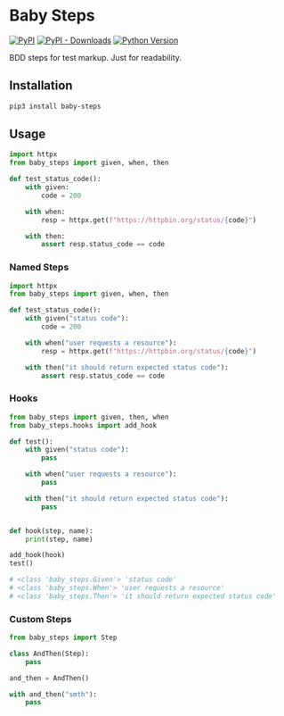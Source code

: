 # Baby Steps

[![PyPI](https://img.shields.io/pypi/v/baby-steps.svg?style=flat-square)](https://pypi.python.org/pypi/baby-steps/)
[![PyPI - Downloads](https://img.shields.io/pypi/dm/baby-steps?style=flat-square)](https://pypi.python.org/pypi/baby-steps/)
[![Python Version](https://img.shields.io/pypi/pyversions/baby-steps.svg?style=flat-square)](https://pypi.python.org/pypi/baby-steps/)

BDD steps for test markup. Just for readability.

## Installation

```sh
pip3 install baby-steps
```

## Usage

```python
import httpx
from baby_steps import given, when, then

def test_status_code():
    with given:
        code = 200

    with when:
        resp = httpx.get(f"https://httpbin.org/status/{code}")

    with then:
        assert resp.status_code == code
```

### Named Steps

```python
import httpx
from baby_steps import given, when, then

def test_status_code():
    with given("status code"):
        code = 200

    with when("user requests a resource"):
        resp = httpx.get(f"https://httpbin.org/status/{code}")

    with then("it should return expected status code"):
        assert resp.status_code == code
```

### Hooks

```python
from baby_steps import given, then, when
from baby_steps.hooks import add_hook

def test():
    with given("status code"):
        pass

    with when("user requests a resource"):
        pass

    with then("it should return expected status code"):
        pass


def hook(step, name):
    print(step, name)

add_hook(hook)
test()

# <class 'baby_steps.Given'> 'status code'
# <class 'baby_steps.When'> 'user requests a resource'
# <class 'baby_steps.Then'> 'it should return expected status code'
```

### Custom Steps

```python
from baby_steps import Step

class AndThen(Step):
    pass

and_then = AndThen()

with and_then("smth"):
    pass
```
